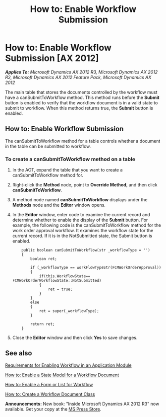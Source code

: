 ﻿---
title: 'How to: Enable Workflow Submission'
TOCTitle: 'How to: Enable Workflow Submission'
ms:assetid: 5c85db91-af09-45b9-b2bb-0ac4c37b4b6d
ms:mtpsurl: https://msdn.microsoft.com/en-us/library/Hh330384(v=AX.60)
ms:contentKeyID: 36806197
ms.date: 05/18/2015
mtps_version: v=AX.60
---

# How to: Enable Workflow Submission [AX 2012]


_**Applies To:** Microsoft Dynamics AX 2012 R3, Microsoft Dynamics AX 2012 R2, Microsoft Dynamics AX 2012 Feature Pack, Microsoft Dynamics AX 2012_

The main table that stores the documents controlled by the workflow must have a canSubmitToWorkflow method. This method runs before the **Submit** button is enabled to verify that the workflow document is in a valid state to submit to workflow. When this method returns true, the **Submit** button is enabled.

## How to: Enable Workflow Submission

The canSubmitToWorkflow method for a table controls whether a document in the table can be submitted to workflow.

### To create a canSubmitToWorkflow method on a table

1.  In the AOT, expand the table that you want to create a canSubmitToWorkflow method for.

2.  Right-click the **Method** node, point to **Override Method**, and then click **canSubmitToWorkflow**.

3.  A method node named **canSubmitToWorkflow** displays under the **Methods** node and the **Editor** window opens.

4.  In the **Editor** window, enter code to examine the current record and determine whether to enable the display of the **Submit** button. For example, the following code is the canSubmitToWorkflow method for the work order approval workflow. It examines the workflow state for the current record. If it is in the NotSubmitted state, the Submit button is enabled.
    ```X++  
        public boolean canSubmitToWorkflow(str _workflowType = '')
        {
            boolean ret;
        
            if (_workflowType == workFlowTypeStr(FCMWorkOrderApproval))
            {
                if(this.WorkflowState== FCMWorkOrderWorkflowState::NotSubmitted)
                {
                    ret = true;
                }
            }
            else
            {
                ret = super(_workflowType);
            }
        
            return ret;
        }
    ```
5.  Close the **Editor** window and then click **Yes** to save changes.

## See also

[Requirements for Enabling Workflow in an Application Module](requirements-for-enabling-workflow-in-an-application-module.md)

[How to: Enable a State Model for a Workflow Document](how-to-enable-a-state-model-for-a-workflow-document.md)

[How to: Enable a Form or List for Workflow](how-to-enable-a-form-or-list-for-workflow.md)

[How to: Create a Workflow Document Class](how-to-create-a-workflow-document-class.md)

  
**Announcements:** New book: "Inside Microsoft Dynamics AX 2012 R3" now available. Get your copy at the [MS Press Store](https://www.microsoftpressstore.com/store/inside-microsoft-dynamics-ax-2012-r3-9780735685109).

